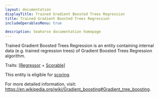 ```yaml
---
layout: documentation
displayTitle: Trained Gradient Boosted Trees Regression
title: Trained Gradient Boosted Trees Regression
includeOperablesMenu: true

description: Seahorse documentation homepage
---
```


Trained Gradient Boosted Trees Regression is an entity containing internal data
(e.g. trained regression trees) of Gradient Boosted Trees Regression algorithm.

Traits:
[[Regressor](../traits/regressor.html) +
[Scorable](../traits/scorable.html)]

This entity is eligible for
[scoring](../operations/score_regressor.html).

For more detailed information, visit:
<a target="_blank" href="https://en.wikipedia.org/wiki/Gradient_boosting#Gradient_tree_boosting">https://en.wikipedia.org/wiki/Gradient_boosting#Gradient_tree_boosting</a>.
